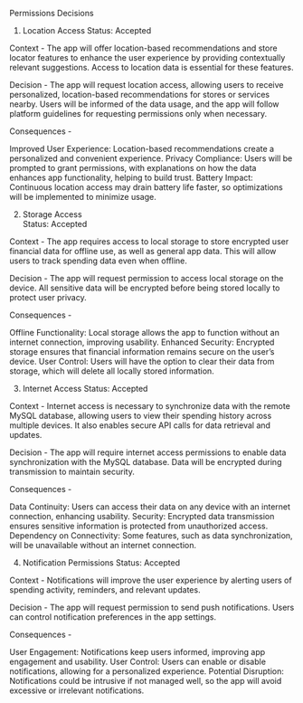 Permissions Decisions

1. Location Access
Status: Accepted

Context - 
The app will offer location-based recommendations and store locator features to enhance the user experience by providing contextually relevant suggestions. Access to location data is essential for these features.

Decision - 
The app will request location access, allowing users to receive personalized, location-based recommendations for stores or services nearby. Users will be informed of the data usage, 
and the app will follow platform guidelines for requesting permissions only when necessary.

Consequences -

Improved User Experience: Location-based recommendations create a personalized and convenient experience.
Privacy Compliance: Users will be prompted to grant permissions, with explanations on how the data enhances app functionality, helping to build trust.
Battery Impact: Continuous location access may drain battery life faster, so optimizations will be implemented to minimize usage.

2. Storage Access  
Status: Accepted

Context - 
The app requires access to local storage to store encrypted user financial data for offline use, as well as general app data. This will allow users to track spending data even when offline.

Decision - 
The app will request permission to access local storage on the device. All sensitive data will be encrypted before being stored locally to protect user privacy.

Consequences -

Offline Functionality: Local storage allows the app to function without an internet connection, improving usability.
Enhanced Security: Encrypted storage ensures that financial information remains secure on the user’s device.
User Control: Users will have the option to clear their data from storage, which will delete all locally stored information.

3. Internet Access
Status: Accepted

Context - 
Internet access is necessary to synchronize data with the remote MySQL database, allowing users to view their spending history across multiple devices. 
It also enables secure API calls for data retrieval and updates.

Decision - 
The app will require internet access permissions to enable data synchronization with the MySQL database. Data will be encrypted during transmission to maintain security.

Consequences -

Data Continuity: Users can access their data on any device with an internet connection, enhancing usability.
Security: Encrypted data transmission ensures sensitive information is protected from unauthorized access.
Dependency on Connectivity: Some features, such as data synchronization, will be unavailable without an internet connection.

4. Notification Permissions
Status: Accepted

Context - 
Notifications will improve the user experience by alerting users of spending activity, reminders, and relevant updates.

Decision - 
The app will request permission to send push notifications. Users can control notification preferences in the app settings.

Consequences -

User Engagement: Notifications keep users informed, improving app engagement and usability.
User Control: Users can enable or disable notifications, allowing for a personalized experience.
Potential Disruption: Notifications could be intrusive if not managed well, so the app will avoid excessive or irrelevant notifications.
